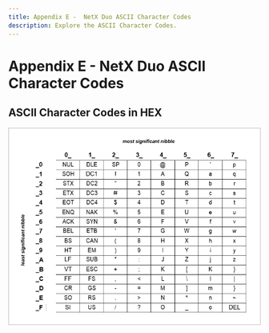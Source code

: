 ```yaml
---
title: Appendix E -  NetX Duo ASCII Character Codes
description: Explore the ASCII Character Codes.
---
```


# Appendix E -  NetX Duo ASCII Character Codes 

## ASCII Character Codes in HEX

![Screenshot of the ASCII Character Codes in HEX.](./media/user-guide/ascii-character-codes-hex.png)